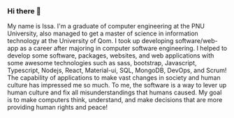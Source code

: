 ### Hi there 👋

My name is Issa. I'm a graduate of computer engineering at the PNU University, also managed to get a master of science in information technology at the University of Qom. I took up developing software/web-app as a career after majoring in computer software engineering. I helped to develop some software, packages, websites, and web applications with some awesome technologies such as sass, bootstrap, Javascript, Typescript, Nodejs, React, Material-ui, SQL, MongoDB, DevOps, and Scrum!  
The capability of applications to make vast changes in society and human culture has impressed me so much. To me, the software is a way to lever up human culture and fix all misunderstandings that humans caused. My goal is to make computers think, understand, and make decisions that are more providing human rights and peace!
